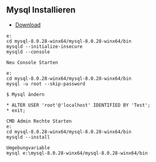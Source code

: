 
## Mysql Installieren

* [Download](https://dev.mysql.com/downloads/)


```
e:
cd mysql-8.0.28-winx64/mysql-8.0.28-winx64/bin
mysqld --initialize-insecure
mysqld --console

Neu Console Starten

e:
cd mysql-8.0.28-winx64/mysql-8.0.28-winx64/bin
mysql -u root --skip-password

$ Mysql ändern

* ALTER USER 'root'@'localhost' IDENTIFIED BY 'Test';
* exit;

CMD Admin Rechte Starten
e:
cd mysql-8.0.28-winx64/mysql-8.0.28-winx64/bin
mysqld --install

Umgebungvariable 
mysql e:\mysql-8.0.28-winx64/mysql-8.0.28-winx64/bin
```